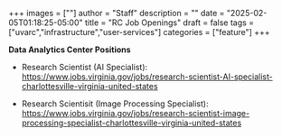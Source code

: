 +++
images = [""]
author = "Staff"
description = ""
date = "2025-02-05T01:18:25-05:00"
title = "RC Job Openings"
draft = false
tags = ["uvarc","infrastructure","user-services"]
categories = ["feature"]
+++

**Data Analytics Center Positions**

* Research Scientist (AI Specialist):   https://www.jobs.virginia.gov/jobs/research-scientist-AI-specialist-charlottesville-virginia-united-states

* Research Scientisit (Image Processing Specialist):  https://www.jobs.virginia.gov/jobs/research-scientist-image-processing-specialist-charlottesville-virginia-united-states






